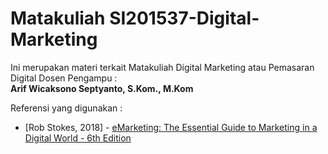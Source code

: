 # Matakuliah SI201537-Digital-Marketing

Ini merupakan materi terkait Matakuliah Digital Marketing atau Pemasaran Digital
Dosen Pengampu :<br>
**Arif Wicaksono Septyanto, S.Kom., M.Kom**<br>

Referensi yang digunakan :
- [Rob Stokes, 2018] - [eMarketing: The Essential Guide to Marketing in a Digital World - 6th Edition
](https://biz.libretexts.org/Bookshelves/Marketing/Book%3A_eMarketing__The_Essential_Guide_to_Marketing_in_a_Digital_World_(Stokes))


